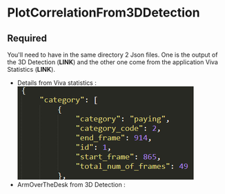 # PlotCorrelationFrom3DDetection

## Required

You'll need to have in the same directory 2 Json files. One is the output of the 3D Detection (**LINK**) and the other one come from the application Viva Statistics (**LINK**).
- Details from Viva statistics :
![picture](img/img.png)
- ArmOverTheDesk from 3D Detection :
